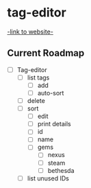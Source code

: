 tag-editor
===============================

[-link to website-](https://github.com/Belethors-General-Mods)


Current Roadmap
---------------

- [ ] Tag-editor
  - [ ] list tags
	- [ ] add
    - [ ] auto-sort
  - [ ] delete
  - [ ] sort
	- [ ] edit
    - [ ] print details
    - [ ] id
    - [ ] name
    - [ ] gems
		- [ ] nexus
		- [ ] steam
		- [ ] bethesda
  - [ ] list unused IDs

